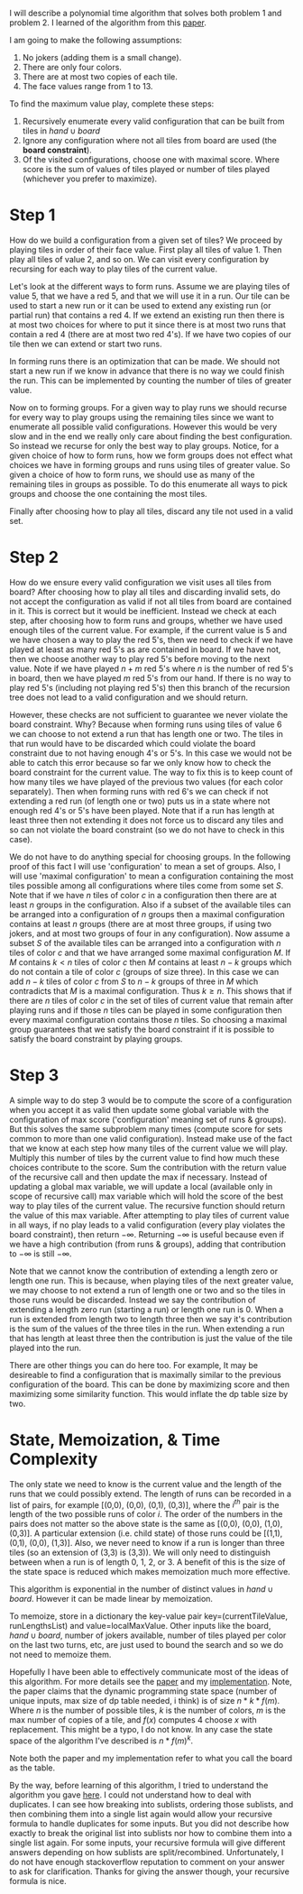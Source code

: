 I will describe a polynomial time algorithm that solves both problem 1 and problem 2. I learned of the algorithm from this [paper](https://arxiv.org/abs/1604.07553).

I am going to make the following assumptions:
1. No jokers (adding them is a small change).
2. There are only four colors.
3. There are at most two copies of each tile.
4. The face values range from 1 to 13.

To find the maximum value play, complete these steps:
1. Recursively enumerate every valid configuration that can be built from tiles in $hand \cup board$
2. Ignore any configuration where not all tiles from board are used (the **board constraint**).
3. Of the visited configurations, choose one with maximal score. Where score is the sum of values of tiles played or number of tiles played (whichever you prefer to maximize).

Step 1
====
How do we build a configuration from a given set of tiles?
We proceed by playing tiles in order of their face value.
First play all tiles of value 1.
Then play all tiles of value 2, and so on.
We can visit every configuration by recursing for each way to play tiles of the current value.

Let's look at the different ways to form runs.
Assume we are playing tiles of value 5, that we have a red 5, and that we will use it in a run.
Our tile can be used to start a new run or it can be used to extend any existing run (or partial run) that contains a red 4.
If we extend an existing run then there is at most two choices for where to put it since there is at most two runs that contain a red 4 (there are at most two red 4's).
If we have two copies of our tile then we can extend or start two runs.

In forming runs there is an optimization that can be made.
We should not start a new run if we know in advance that there is no way we could finish the run.
This can be implemented by counting the number of tiles of greater value.

Now on to forming groups.
For a given way to play runs we should recurse for every way to play groups using the remaining tiles since we want to enumerate all possible valid configurations.
However this would be very slow and in the end we really only care about finding the best configuration.
So instead we recurse for only the best way to play groups.
Notice, for a given choice of how to form runs, how we form groups does not effect what choices we have in forming groups and runs using tiles of greater value.
So given a choice of how to form runs, we should use as many of the remaining tiles in groups as possible.
To do this enumerate all ways to pick groups and choose the one containing the most tiles.

Finally after choosing how to play all tiles, discard any tile not used in a valid set.

Step 2
======
How do we ensure every valid configuration we visit uses all tiles from board?
After choosing how to play all tiles and discarding invalid sets, do not accept the configuration as valid if not all tiles from board are contained in it.
This is correct but it would be inefficient.
Instead we check at each step, after choosing how to form runs and groups, whether we have used enough tiles of the current value.
For example, if the current value is 5 and we have chosen a way to play the red 5's, then we need to check if we have played at least as many red 5's as are contained in board.
If we have not, then we choose another way to play red 5's before moving to the next value.
Note if we have played $n+m$ red 5's where $n$ is the number of red 5's in board, then we have played $m$ red 5's from our hand.
If there is no way to play red 5's (including not playing red 5's) then this branch of the recursion tree does not lead to a valid configuration and we should return.

However, these checks are not sufficient to guarantee we never violate the board constraint. Why?
Because when forming runs using tiles of value 6 we can choose to not extend a run that has length one or two.
The tiles in that run would have to be discarded which could violate the board constraint due to not having enough 4's or 5's.
In this case we would not be able to catch this error because so far we only know how to check the board constraint for the current value.
The way to fix this is to keep count of how many tiles we have played of the previous two values (for each color separately).
Then when forming runs with red 6's we can check if not extending a red run (of length one or two) puts us in a state where not enough red 4's or 5's have been played.
Note that if a run has length at least three then not extending it does not force us to discard any tiles and so can not violate the board constraint (so we do not have to check in this case).

We do not have to do anything special for choosing groups. In the following proof of this fact I will use 'configuration' to mean a set of groups.
Also, I will use 'maximal configuration' to mean a configuration containing the most tiles possible among all configurations where tiles come from some set $S$.
Note that if we have $n$ tiles of color $c$ in a configuration then there are at least $n$ groups in the configuration.
Also if a subset of the available tiles can be arranged into a configuration of $n$ groups then a maximal configuration contains at least $n$ groups (there are at most three groups, if using two jokers, and at most two groups of four in any configuration).
Now assume a subset $S$ of the available tiles can be arranged into a configuration with $n$ tiles of color $c$ and that we have arranged some maximal configuration $M$.
If $M$ contains $k < n$ tiles of color $c$ then $M$ contains at least $n - k$ groups which do not contain a tile of color $c$ (groups of size three).
In this case we can add $n-k$ tiles of color $c$ from $S$ to $n-k$ groups of three in $M$ which contradicts that $M$ is a maximal configuration.
Thus $k\geq n$.
This shows that if there are $n$ tiles of color $c$ in the set of tiles of current value that remain after playing runs and if those $n$ tiles can be played in some configuration then every maximal configuration contains those $n$ tiles.
So choosing a maximal group guarantees that we satisfy the board constraint if it is possible to satisfy the board constraint by playing groups.

Step 3
======
A simple way to do step 3 would be to compute the score of a configuration when you accept it as valid then update some global variable with the configuration of max score ('configuration' meaning set of runs & groups).
But this solves the same subproblem many times (compute score for sets common to more than one valid configuration).
Instead make use of the fact that we know at each step how many tiles of the current value we will play.
Multiply this number of tiles by the current value to find how much these choices contribute to the score.
Sum the contribution with the return value of the recursive call and then update the max if necessary.
Instead of updating a global max variable, we will update a local (available only in scope of recursive call) max variable which will hold the score of the best way to play tiles of the current value.
The recursive function should return the value of this max variable.
After attempting to play tiles of current value in all ways, if no play leads to a valid configuration (every play violates the board constraint), then return $-\infty$.
Returning $-\infty$ is useful because even if we have a high contribution (from runs & groups), adding that contribution to $-\infty$ is still $-\infty$.

Note that we cannot know the contribution of extending a length zero or length one run. This is because, when playing tiles of the next greater value, we may choose to not extend a run of length one or two and so the tiles in those runs would be discarded.
Instead we say the contribution of extending a length zero run (starting a run) or length one run is 0.
When a run is extended from length two to length three then we say it's contribution is the sum of the values of the three tiles in the run.
When extending a run that has length at least three then the contribution is just the value of the tile played into the run.

There are other things you can do here too. For example, It may be desireable to find a configuration that is maximally similar to the previous configuration of the board.
This can be done by maximizing score and then maximizing some similarity function. This would inflate the dp table size by two.

State, Memoization, & Time Complexity
=======
The only state we need to know is the current value and the length of the runs that we could possibly extend.
The length of runs can be recorded in a list of pairs, for example [(0,0), (0,0), (0,1), (0,3)], where the $i^{th}$ pair is the length of the two possible runs of color $i$.
The order of the numbers in the pairs does not matter so the above state is the same as [(0,0), (0,0), (1,0), (0,3)].
A particular extension (i.e. child state) of those runs could be [(1,1), (0,1), (0,0), (1,3)].
Also, we never need to know if a run is longer than three tiles (so an extension of (3,3) is (3,3)).
We will only need to distinguish between when a run is of length 0, 1, 2, or 3.
A benefit of this is the size of the state space is reduced which makes memoization much more effective.

This algorithm is exponential in the number of distinct values in $hand \cup board$.
However it can be made linear by memoization.

To memoize, store in a dictionary the key-value pair key=(currentTileValue, runLengthsList) and value=localMaxValue.
Other inputs like the board, $hand\cup board$, number of jokers available, number of tiles played per color on the last two turns, etc, are just used to bound the search and so we do not need to memoize them.


Hopefully I have been able to effectively communicate most of the ideas of this algorithm.
For more details see the [paper](https://arxiv.org/abs/1604.07553) and my [implementation](https://github.com/bradleybauer/rummikub/blob/master/Search.cxx).
Note, the paper claims that the dynamic programming state space (number of unique inputs, max size of dp table needed, i think) is of size $n * k * f(m)$.
Where $n$ is the number of possible tiles, $k$ is the number of colors, $m$ is the max number of copies of a tile, and $f(x)$ computes 4 choose $x$ with replacement.
This might be a typo, I do not know.
In any case the state space of the algorithm I've described is $n * f(m)^k$.

Note both the paper and my implementation refer to what you call the board as the table.

By the way, before learning of this algorithm, I tried to understand the algorithm you gave [here](https://cs.stackexchange.com/questions/85954/rummikub-algorithm/85971#85971).
I could not understand how to deal with duplicates.
I can see how breaking into sublists, ordering those sublists, and then combining them into a single list again would allow your recursive formula to handle duplicates for some inputs.
But you did not describe how exactly to break the original list into sublists nor how to combine them into a single list again.
For some inputs, your recursive formula will give different answers depending on how sublists are split/recombined.
Unfortunately, I do not have enough stackoverflow reputation to comment on your answer to ask for clarification.
Thanks for giving the answer though, your recursive formula is nice.

